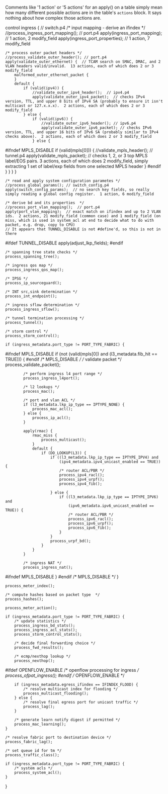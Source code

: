 Comments like '1 action' or '5 actions' for an apply() on a table
simply mean how many different possible actions are in the table's
`actions` block.  It says nothing about how complex those actions are.



control ingress {  // switch.p4
    /* input mapping - derive an ifindex */
    //process_ingress_port_mapping(); // port.p4
    apply(ingress_port_mapping); // 1 action, 2 modify_field
    apply(ingress_port_properties);  // 1 action, 7 modify_field

    /* process outer packet headers */
    //process_validate_outer_header(); // port.p4
    apply(validate_outer_ethernet) {  // TCAM search on SMAC, DMAC, and 2 VLAN headers valid/invalid.  13 actions, each of which does 2 or 3 modify_field
        malformed_outer_ethernet_packet {
        }
        default {
            if (valid(ipv4)) {
                //validate_outer_ipv4_header();  // ipv4.p4
                apply(validate_outer_ipv4_packet);  // checks IPv4 version, TTL, and upper 8 bits of IPv4 SA (probably to ensure it isn't multicast or 127.x.x.x).  2 actions, each of which does 2 or 3 modify_field
            } else {
                if (valid(ipv6)) {
                    //validate_outer_ipv6_header(); // ipv6.p4
                    apply(validate_outer_ipv6_packet); // checks IPv6 version, TTL, and upper 16 bits of IPv6 SA (probably similar to IPv4 checks above).  2 actions, each of which does 2 or 3 modify_field
                } else {
#ifndef MPLS_DISABLE
                    if (valid(mpls[0])) {
                        //validate_mpls_header(); // tunnel.p4
                        apply(validate_mpls_packet);  // checks 1, 2, or 3 top MPLS label/EOS pairs.  3 actions, each of which does 2 modify_field, simply extracting 1 set of label/exp fields from one selected MPLS header
                    }
#endif
                }
            }
        }
    }

    /* read and apply system configuration parametes */
    //process_global_params(); // switch_config.p4
    apply(switch_config_params);  // no search key fields, so really simply reading a global config register.  1 action, 6 modify_field

    /* derive bd and its properties  */
    //process_port_vlan_mapping();  // port.p4
    apply(port_vlan_mapping);  // exact match on ifindex and up to 2 VLAN ids.  2 actions, 21 modify_field (common case) and 1 modify_field (on miss, which is used in system_acl at end to decide what to do with packet, e.g. drop, copy to CPU)
    // It appears that TUNNEL_DISABLE is not #define'd, so this is not in there
#ifdef TUNNEL_DISABLE
    apply(adjust_lkp_fields);
#endif

    /* spanning tree state checks */
    process_spanning_tree();

    /* ingress qos map */
    process_ingress_qos_map();

    /* IPSG */
    process_ip_sourceguard();

    /* INT src,sink determination */
    process_int_endpoint();

    /* ingress sflow determination */
    process_ingress_sflow();

    /* tunnel termination processing */
    process_tunnel();

    /* storm control */
    process_storm_control();

    if (ingress_metadata.port_type != PORT_TYPE_FABRIC) {
#ifndef MPLS_DISABLE
        if (not (valid(mpls[0]) and (l3_metadata.fib_hit == TRUE))) {
#endif /* MPLS_DISABLE */
            /* validate packet */
            process_validate_packet();

            /* perform ingress l4 port range */
            process_ingress_l4port();

            /* l2 lookups */
            process_mac();

            /* port and vlan ACL */
            if (l3_metadata.lkp_ip_type == IPTYPE_NONE) {
                process_mac_acl();
            } else {
                process_ip_acl();
            }

            apply(rmac) {
                rmac_miss {
                    process_multicast();
                }
                default {
                    if (DO_LOOKUP(L3)) {
                        if ((l3_metadata.lkp_ip_type == IPTYPE_IPV4) and
                            (ipv4_metadata.ipv4_unicast_enabled == TRUE)) {
                            /* router ACL/PBR */
                            process_ipv4_racl();
                            process_ipv4_urpf();
                            process_ipv4_fib();

                        } else {
                            if ((l3_metadata.lkp_ip_type == IPTYPE_IPV6) and
                                (ipv6_metadata.ipv6_unicast_enabled == TRUE)) {
                                /* router ACL/PBR */
                                process_ipv6_racl();
                                process_ipv6_urpf();
                                process_ipv6_fib();
                            }
                        }
                        process_urpf_bd();
                    }
                }
            }

            /* ingress NAT */
            process_ingress_nat();
#ifndef MPLS_DISABLE
        }
#endif /* MPLS_DISABLE */
    }

    process_meter_index();

    /* compute hashes based on packet type  */
    process_hashes();

    process_meter_action();

    if (ingress_metadata.port_type != PORT_TYPE_FABRIC) {
        /* update statistics */
        process_ingress_bd_stats();
        process_ingress_acl_stats();
        process_storm_control_stats();

        /* decide final forwarding choice */
        process_fwd_results();

        /* ecmp/nexthop lookup */
        process_nexthop();

#ifdef OPENFLOW_ENABLE
        /* openflow processing for ingress */
        process_ofpat_ingress();
#endif /* OPENFLOW_ENABLE */

        if (ingress_metadata.egress_ifindex == IFINDEX_FLOOD) {
            /* resolve multicast index for flooding */
            process_multicast_flooding();
        } else {
            /* resolve final egress port for unicast traffic */
            process_lag();
        }

        /* generate learn notify digest if permitted */
        process_mac_learning();
    }

    /* resolve fabric port to destination device */
    process_fabric_lag();

    /* set queue id for tm */
    process_traffic_class();

    if (ingress_metadata.port_type != PORT_TYPE_FABRIC) {
        /* system acls */
        process_system_acl();
    }
}
